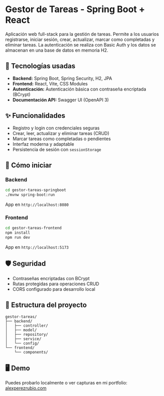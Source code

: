 # Gestor de Tareas - Spring Boot + React

Aplicación web full-stack para la gestión de tareas. Permite a los usuarios registrarse, iniciar sesión, crear, actualizar, marcar como completadas y eliminar tareas. La autenticación se realiza con Basic Auth y los datos se almacenan en una base de datos en memoria H2.

## 🔧 Tecnologías usadas

- **Backend:** Spring Boot, Spring Security, H2, JPA
- **Frontend:** React, Vite, CSS Modules
- **Autenticación:** Autenticación básica con contraseña encriptada (BCrypt)
- **Documentación API:** Swagger UI (OpenAPI 3)

## ✨ Funcionalidades

- Registro y login con credenciales seguras
- Crear, leer, actualizar y eliminar tareas (CRUD)
- Marcar tareas como completadas o pendientes
- Interfaz moderna y adaptable
- Persistencia de sesión con `sessionStorage`

## 🚀 Cómo iniciar

### Backend

```bash
cd gestor-tareas-springboot
./mvnw spring-boot:run
```

App en `http://localhost:8080`

### Frontend

```bash
cd gestor-tareas-frontend
npm install
npm run dev
```

App en `http://localhost:5173`

## 🛡️ Seguridad

- Contraseñas encriptadas con BCrypt
- Rutas protegidas para operaciones CRUD
- CORS configurado para desarrollo local

## 📁 Estructura del proyecto

```
gestor-tareas/
├── backend/
│   ├── controller/
│   ├── model/
│   ├── repository/
│   ├── service/
│   └── config/
└── frontend/
    └── components/
```

## 🖥️ Demo

Puedes probarlo localmente o ver capturas en mi portfolio: [alexperezrubio.com](https://alexperezrubio.com)
